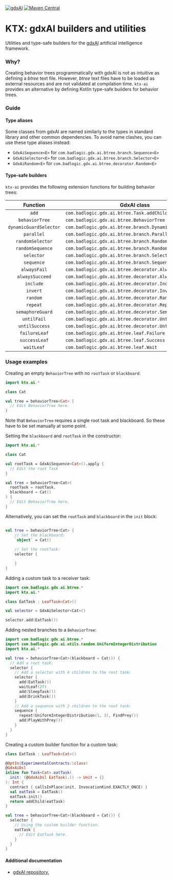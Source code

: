 ﻿[![gdxAI](https://img.shields.io/badge/gdxAI-1.8.2-red.svg)](https://github.com/libgdx/gdx-ai)
[![Maven Central](https://img.shields.io/maven-central/v/io.github.libktx/ktx-ai.svg)](https://search.maven.org/artifact/io.github.libktx/ktx-ai)

# KTX: gdxAI builders and utilities

Utilities and type-safe builders for the [gdxAI](https://github.com/libgdx/gdx-ai) artificial intelligence framework.

### Why?

Creating behavior trees programmatically with gdxAI is not as intuitive as defining a _btree_ text file. However, _btree_
text files have to be loaded as external resources and are not validated at compilation time.
`ktx-ai` provides an alternative by defining Kotlin type-safe builders for behavior trees.

### Guide

#### Type aliases

Some classes from gdxAI are named similarly to the types in standard library and other common dependencies.
To avoid name clashes, you can use these type aliases instead:

- `GdxAiSequence<E>` for `com.badlogic.gdx.ai.btree.branch.Sequence<E>`
- `GdxAiSelector<E>` for `com.badlogic.gdx.ai.btree.branch.Selector<E>`
- `GdxAiRandom<E>` for `com.badlogic.gdx.ai.btree.decorator.Random<E>`

#### Type-safe builders

`ktx-ai` provides the following extension functions for building behavior trees:

|        Function        | GdxAI class                                             |
|:----------------------:|---------------------------------------------------------|
|         `add`          | `com.badlogic.gdx.ai.btree.Task.addChild`               |
|     `behaviorTree`     | `com.badlogic.gdx.ai.btree.BehaviorTree`                |
| `dynamicGuardSelector` | `com.badlogic.gdx.ai.btree.branch.DynamicGuardSelector` |
|       `parallel`       | `com.badlogic.gdx.ai.btree.branch.Parallel`             |
|    `randomSelector`    | `com.badlogic.gdx.ai.btree.branch.RandomSelector`       |
|    `randomSequence`    | `com.badlogic.gdx.ai.btree.branch.RandomSequence`       |
|       `selector`       | `com.badlogic.gdx.ai.btree.branch.Selector`             |
|       `sequence`       | `com.badlogic.gdx.ai.btree.branch.Sequence`             |
|      `alwaysFail`      | `com.badlogic.gdx.ai.btree.decorator.AlwaysFail`        |
|    `alwaysSucceed`     | `com.badlogic.gdx.ai.btree.decorator.AlwaysSucceed`     |
|       `include`        | `com.badlogic.gdx.ai.btree.decorator.Include`           |
|        `invert`        | `com.badlogic.gdx.ai.btree.decorator.Invert`            |
|        `random`        | `com.badlogic.gdx.ai.btree.decorator.Random`            |
|        `repeat`        | `com.badlogic.gdx.ai.btree.decorator.Repeat`            |
|    `semaphoreGuard`    | `com.badlogic.gdx.ai.btree.decorator.SemaphoreGuard`    |
|      `untilFail`       | `com.badlogic.gdx.ai.btree.decorator.UntilFail`         |
|     `untilSuccess`     | `com.badlogic.gdx.ai.btree.decorator.UntilSuccess`      |
|     `failureLeaf`      | `com.badlogic.gdx.ai.btree.leaf.Failure`                |
|     `successLeaf`      | `com.badlogic.gdx.ai.btree.leaf.Success`                |
|       `waitLeaf`       | `com.badlogic.gdx.ai.btree.leaf.Wait`                   |

### Usage examples

Creating an empty `BehaviorTree` with no `rootTask` or `blackboard`:

```kotlin
import ktx.ai.*

class Cat

val tree = behaviorTree<Cat> {
  // Edit BehaviorTree here.
}
```

Note that `BehaviorTree` requires a single root task and blackboard. So these have to be set manually at some point.

Setting the `blackboard` and `rootTask` in the constructor:

```kotlin
import ktx.ai.*

class Cat

val rootTask = GdxAiSequence<Cat>().apply {
  // Edit the root Task
}

val tree = behaviorTree<Cat>(
  rootTask = rootTask,
  blackboard = Cat()
) {
  // Edit BehaviorTree here.
}
```

Alternatively, you can set the `rootTask` and `blackboard` in the `init` block:

```kotlin

val tree = behaviorTree<Cat> {
    // Set the blackboard:
    `object` = Cat()
  
    // Set the rootTask:
    selector {

    }
}
```

Adding a custom task to a receiver task:

```kotlin
import com.badlogic.gdx.ai.btree.*
import ktx.ai.*

class EatTask : LeafTask<Cat>()

val selector = GdxAiSelector<Cat>()

selector.add(EatTask())
```

Adding nested branches to a `BehaviorTree`:

```kotlin
import com.badlogic.gdx.ai.btree.*
import com.badlogic.gdx.ai.utils.random.UniformIntegerDistribution
import ktx.ai.*

val tree = behaviorTree<Cat>(blackboard = Cat()) {
  // Add a root task:
  selector {
    // Add a selector with 4 children to the root task:
    selector {
      add(EatTask())
      waitLeaf(2f)
      add(SleepTask())
      add(DrinkTask())
    }
    // Add a sequence with 2 children to the root task:
    sequence {
      repeat(UniformIntegerDistribution(1, 3), FindPrey())
      add(PlayWithPrey())
    }
  }
}
```

Creating a custom builder function for a custom task:

```kotlin
class EatTask : LeafTask<Cat>()

@OptIn(ExperimentalContracts::class)
@GdxAiDsl
inline fun Task<Cat>.eatTask(
  init: (@GdxAiDsl EatTask).() -> Unit = {}
): Int {
  contract { callsInPlace(init, InvocationKind.EXACTLY_ONCE) }
  val eatTask = EatTask()
  eatTask.init()
  return addChild(eatTask)
}

val tree = behaviorTree<Cat>(blackboard = Cat()) {
  selector {
    // Using the custom builder function:
    eatTask {
      // Edit EatTask here.
    }
  }
}
```

#### Additional documentation

- [gdxAI repository.](https://github.com/libgdx/gdx-ai)





